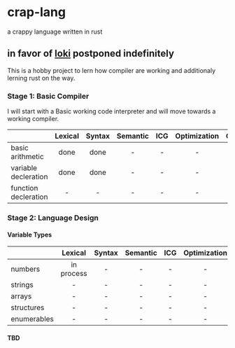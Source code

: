 # crap-lang
a crappy language written in rust

## in favor of [loki](https://github.com/david-baierl/loki-builder) postponed indefinitely

This is a hobby project to lern how compiler are working and additionaly lerning rust on the way.

### Stage 1: Basic Compiler

I will start with a Basic working code interpreter and will move towards a working compiler.

|                      | Lexical | Syntax | Semantic |  ICG  | Optimization | Generation | Interpretation |
| :------------------- | :-----: | :----: | :------: | :---: | :----------: | :--------: | :------------: |
| basic arithmetic     |  done   |  done  |    -     |   -   |      -       |     -      |       -        |
| variable decleration |  done   |  done  |    -     |   -   |      -       |     -      |       -        |
| function decleration |    -    |   -    |    -     |   -   |      -       |     -      |       -        |

### Stage 2: Language Design

#### Variable Types

|             |  Lexical   | Syntax | Semantic |  ICG  | Optimization | Generation | Interpretation |
| :---------- | :--------: | :----: | :------: | :---: | :----------: | :--------: | :------------: |
| numbers     | in process |   -    |    -     |   -   |      -       |     -      |       -        |
| strings     |     -      |   -    |    -     |   -   |      -       |     -      |       -        |
| arrays      |     -      |   -    |    -     |   -   |      -       |     -      |       -        |
| structures  |     -      |   -    |    -     |   -   |      -       |     -      |       -        |
| enumerables |     -      |   -    |    -     |   -   |      -       |     -      |       -        |

#### TBD
